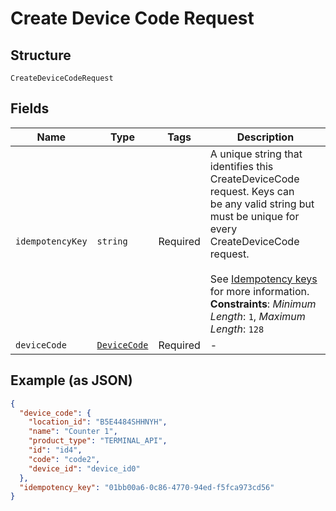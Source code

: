 <!-- Optimized: 2025-10-06 -->
<!-- RPM: 1.6.2.1.1.6.2.1_create-device-code-request_20251006 -->
<!-- Session: E2E RPM DNA Application -->
<!-- AOM: RND (Reggie & Dro) -->
<!-- COI: TECHNOLOGY -->
<!-- RPM: HIGH -->
<!-- ACTION: BUILD -->


# Create Device Code Request

## Structure

`CreateDeviceCodeRequest`

## Fields

| Name | Type | Tags | Description |
|  --- | --- | --- | --- |
| `idempotencyKey` | `string` | Required | A unique string that identifies this CreateDeviceCode request. Keys can<br>be any valid string but must be unique for every CreateDeviceCode request.<br><br>See [Idempotency keys](https://developer.squareup.com/docs/build-basics/common-api-patterns/idempotency) for more information.<br>**Constraints**: *Minimum Length*: `1`, *Maximum Length*: `128` |
| `deviceCode` | [`DeviceCode`](../../doc/models/device-code.md) | Required | - |

## Example (as JSON)

```json
{
  "device_code": {
    "location_id": "B5E4484SHHNYH",
    "name": "Counter 1",
    "product_type": "TERMINAL_API",
    "id": "id4",
    "code": "code2",
    "device_id": "device_id0"
  },
  "idempotency_key": "01bb00a6-0c86-4770-94ed-f5fca973cd56"
}
```
